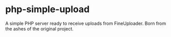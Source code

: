 # php-simple-upload
A simple PHP server ready to receive uploads from FineUploader. Born from the ashes of the original project.
